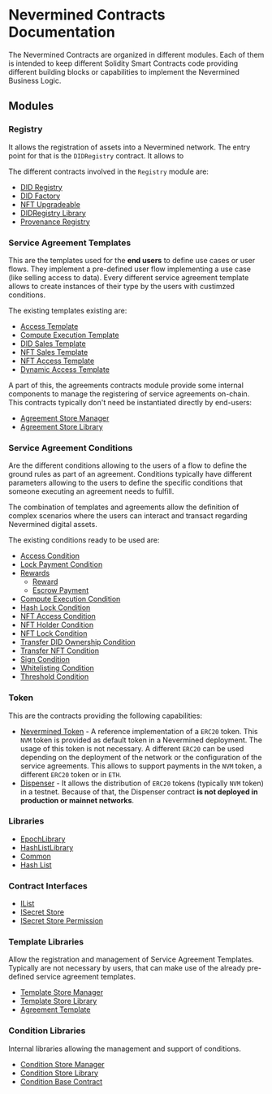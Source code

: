 # Nevermined Contracts Documentation

The Nevermined Contracts are organized in different modules. Each of them is intended to keep different Solidity
Smart Contracts code providing different building blocks or capabilities to implement the Nevermined Business Logic.

## Modules

### Registry

It allows the registration of assets into a Nevermined network. The entry point for that is the `DIDRegistry` contract.
It allows to

The different contracts involved in the `Registry` module are:

- [DID Registry](contracts/registry/DIDRegistry.md)
- [DID Factory](contracts/registry/DIDFactory.md)
- [NFT Upgradeable](contracts/token/erc1155/NFTUpgradeable.md)
- [DIDRegistry Library](contracts/registry/DIDRegistryLibrary.md)
- [Provenance Registry](contracts/registry/ProvenanceRegistry.md)

### Service Agreement Templates

This are the templates used for the **end users** to define use cases or user flows. They implement a pre-defined user
flow implementing a use case (like selling access to data). Every different service agreement template allows to create
instances of their type by the users with custimzed conditions.

The existing templates existing are:

- [Access Template](contracts/AccessTemplate.md)
- [Compute Execution Template](contracts/EscrowComputeExecutionTemplate.md)
- [DID Sales Template](contracts/DIDSalesTemplate.md)
- [NFT Sales Template](contracts/NFTSalesTemplate.md)
- [NFT Access Template](contracts/NFTAccessTemplate.md)
- [Dynamic Access Template](contracts/DynamicAccessTemplate.md)

A part of this, the agreements contracts module provide some internal components to manage the registering of service
agreements on-chain. This contracts typically don't need be instantiated directly by end-users:

- [Agreement Store Manager](contracts/agreements/AgreementStoreManager.md)
- [Agreement Store Library](contracts/agreements/AgreementStoreLibrary.md)


### Service Agreement Conditions

Are the different conditions allowing to the users of a flow to define the ground rules as part of an agreement.
Conditions typically have different parameters allowing to the users to define the specific conditions that someone
executing an agreement needs to fulfill.

The combination of templates and agreements allow the definition of complex scenarios where the users can interact and
transact regarding Nevermined digital assets.

The existing conditions ready to be used are:

- [Access Condition](contracts/conditions/AccessCondition.md)
- [Lock Payment Condition](contracts/conditions/LockPaymentCondition.md)
- [Rewards](#)
    - [Reward](contracts/conditions/rewards/Reward.md)
    - [Escrow Payment](contracts/conditions/rewards/EscrowPayment.md)
- [Compute Execution Condition](contracts/conditions/ComputeExecutionCondition.md)
- [Hash Lock Condition](contracts/conditions/HashLockCondition.md)
- [NFT Access Condition](contracts/conditions/NFTs/NFTAccessCondition.md)
- [NFT Holder Condition](contracts/conditions/NFTs/NFTHolderCondition.md)
- [NFT Lock Condition](contracts/conditions/NFTs/NFTLockCondition.md)
- [Transfer DID Ownership Condition](contracts/conditions/TransferDIDOwnershipCondition.md)
- [Transfer NFT Condition](contracts/conditions/NFTs/TransferNFTCondition.md)
- [Sign Condition](contracts/conditions/SignCondition.md)
- [Whitelisting Condition](contracts/conditions/WhitelistingCondition.md)
- [Threshold Condition](contracts/conditions/ThresholdCondition.md)

### Token

This are the contracts providing the following capabilities:

- [Nevermined Token](contracts/NeverminedToken.md) - A reference implementation of a `ERC20` token.
  This `NVM` token is provided as default token in a Nevermined deployment. The usage of this token is not necessary.
  A different `ERC20` can be used depending on the deployment of the network or the configuration of the service
  agreements. This allows to support payments in the `NVM` token, a different `ERC20` token or in `ETH`.
- [Dispenser](contracts/Dispenser.md) - It allows the distribution of `ERC20` tokens (typically `NVM` token) in a
  testnet. Because of that, the Dispenser contract **is not deployed in production or mainnet networks**.

### Libraries

- [EpochLibrary](contracts/libraries/EpochLibrary.md)
- [HashListLibrary](contracts/libraries/HashListLibrary.md)
- [Common](contracts/Common.md)
- [Hash List](HashList.md)


### Contract Interfaces


- [IList](contracts/interfaces/IList.md)
- [ISecret Store](contracts/interfaces/ISecretStore.md)
- [ISecret Store Permission](contracts/interfaces/ISecretStorePermission.md)

### Template Libraries

Allow the registration and management of Service Agreement Templates. Typically are not necessary by users, that can
make use of the already pre-defined service agreement templates.

- [Template Store Manager](contracts/TemplateStoreManager.md)
- [Template Store Library](contracts/TemplateStoreLibrary.md)
- [Agreement Template](contracts/AgreementTemplate.md)

### Condition Libraries

Internal libraries allowing the management and support of conditions.

- [Condition Store Manager](contracts/ConditionStoreManager.md)
- [Condition Store Library](contracts/ConditionStoreLibrary.md)
- [Condition Base Contract](contracts/Condition.md)

